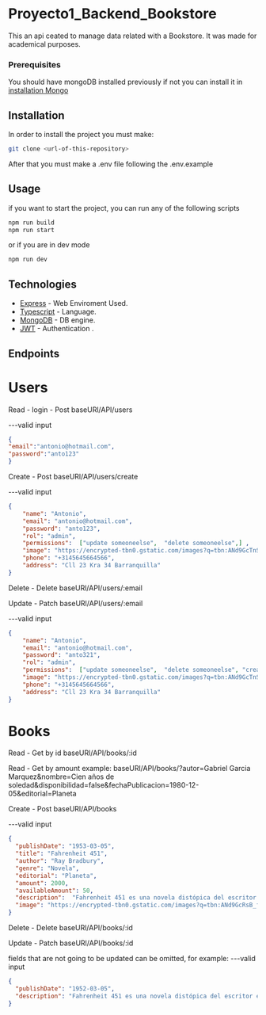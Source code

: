# Proyecto1_Backend_Bookstore
This an api ceated to manage data related with a Bookstore. It was made for academical purposes.

### Prerequisites

You should have mongoDB installed previously if not you can install it in 
[installation Mongo](https://www.mongodb.com/docs/manual/administration/install-community/) 

## Installation

In order to install the project you must make:
```bash
git clone <url-of-this-repository>
```

After that you must make a .env file following the .env.example


## Usage

if you want to start the project, you can run any of the following scripts

```bash
npm run build
npm run start
```
or if you are in dev mode 
```bash
npm run dev
```


## Technologies

* [Express](https://expressjs.com/es/) - Web Enviroment Used.
* [Typescript](https://www.typescriptlang.org) - Language.
* [MongoDB](https://www.mongodb.com) - DB engine.
* [JWT](https://jwt.io) - Authentication .


## Endpoints

# Users

Read - login - Post
baseURl/API/users

---valid input </br>
```json
{
"email":"antonio@hotmail.com",
"password":"anto123"
}
```
Create - Post
baseURl/API/users/create

---valid input </br>
```json
{ 
    "name": "Antonio",
    "email": "antonio@hotmail.com",
    "password": "anto123",
    "rol": "admin",
    "permissions":  ["update someoneelse",  "delete someoneelse",] ,
    "image": "https://encrypted-tbn0.gstatic.com/images?q=tbn:ANd9GcTnSA1zygA3rubv-VK0DrVcQ02Po79kJhXo_A&s",
    "phone": "+3145645664566",
    "address": "Cll 23 Kra 34 Barranquilla"
}
```
Delete - Delete
baseURl/API/users/:email

Update - Patch 
baseURl/API/users/:email

---valid input </br>
```json
{
    "name": "Antonio",
    "email": "antonio@hotmail.com",
    "password": "anto321",
    "rol": "admin",
    "permissions":  ["update someoneelse",  "delete someoneelse", "create"] ,
    "image": "https://encrypted-tbn0.gstatic.com/images?q=tbn:ANd9GcTnSA1zygA3rubv-VK0DrVcQ02Po79kJhXo_A&s",
    "phone": "+3145645664566",
    "address": "Cll 23 Kra 34 Barranquilla"
}
```
# Books

Read - Get by id
baseURl/API/books/:id

Read - Get by amount
example:
baseURl/API/books/?autor=Gabriel Garcia Marquez&nombre=Cien años de soledad&disponibilidad=false&fechaPublicacion=1980-12-05&editorial=Planeta

Create - Post
baseURl/API/books

---valid input </br>
```json
{
  "publishDate": "1953-03-05",
  "title": "Fahrenheit 451",
  "author": "Ray Bradbury",
  "genre": "Novela",
  "editorial": "Planeta",
  "amount": 2000,
  "availableAmount": 50,
  "description":  "Fahrenheit 451 es una novela distópica del escritor estadounidense Ray Bradbury, publicada en 1953 y considerada una de...",
  "image": "https://encrypted-tbn0.gstatic.com/images?q=tbn:ANd9GcRsB_fnDOrkPWxstj7bpcajLhTAO2eYL7FzAQ&s"
}

```
Delete - Delete
baseURl/API/books/:id

Update - Patch 
baseURl/API/books/:id

fields that are not going to be updated can be omitted, for example: 
---valid input </br>
```json
{ 
  "publishDate": "1952-03-05", 
  "description": "Fahrenheit 451 es una novela distópica del escritor estadounidense Ray Bradbury,..."
}
```

